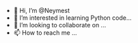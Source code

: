 - 👋 Hi, I’m @Neymest
- 👀 I’m interested in learning Python code...
- 💞️ I’m looking to collaborate on ...
- 📫 How to reach me ...

<!---
Neymest/Neymest is a ✨ special ✨ repository because its `README.md` (this file) appears on your GitHub profile.
You can click the Preview link to take a look at your changes.
--->
